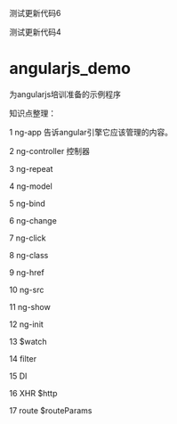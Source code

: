 测试更新代码6

测试更新代码4

angularjs_demo
============================

为angularjs培训准备的示例程序

知识点整理：

1  ng-app
   告诉angular引擎它应该管理的内容。

2  ng-controller
   控制器

3  ng-repeat
    

4  ng-model

5  ng-bind

6  ng-change

7  ng-click

8  ng-class  

9  ng-href

10  ng-src

11  ng-show

12  ng-init

13 $watch

14 filter

15 DI

16 XHR $http

17 route $routeParams



